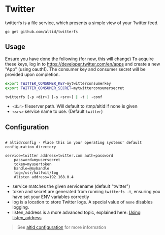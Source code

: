 # Twitter

twitterfs is a file service, which presents a simple view of your Twitter feed.

`go get github.com/altid/twitterfs`

## Usage

Ensure you have done the following (for now, this will change)
To acquire these keys, log in to https://developer.twitter.com/en/apps and create a new "App" (using oauth1).
The consumer key and consumer secret will be provided upon completion.

```sh
export TWITTER_CONSUMER_KEY=mytwitterconsumerkey
export TWITTER_CONSUMER_SECRET=mytwitterconsumersecret

twitterfs [-p <dir>] [-s <srv>] | -t | -conf

```

- `<dir>` fileserver path. Will default to /tmp/altid if none is given
- `<srv>` service name to use. (Default `twitter`)

## Configuration

```ndb

# altid/config - Place this in your operating systems' default configuration directory

service=twitter address=twitter.com auth=password
	password=myusersecret
	token=myusertoken
	handle=@myhandle
	log=/usr/halfwit/log
	#listen_address=192.168.0.4

```

- service matches the given servicename (default "twitter")
- token and secret are generated from running `twitterfs -t`, ensuring you have set your ENV variables correctly
- log is a location to store Twitter logs. A special value of `none` disables logging.
- listen_address is a more advanced topic, explained here: [Using listen_address](https://altid.github.io/using-listen-address.html)

> See [altid configuration](https://altid.github.io/altid-configurations.html) for more information
